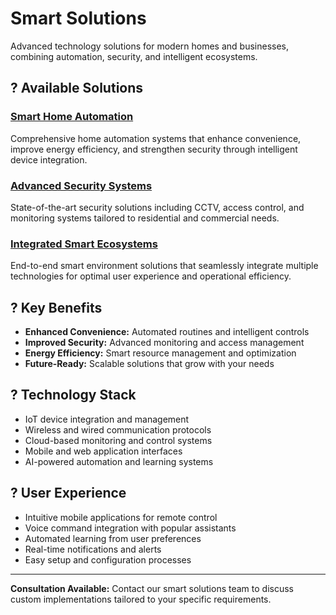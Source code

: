 # Smart Solutions

Advanced technology solutions for modern homes and businesses, combining automation, security, and intelligent ecosystems.

## ? Available Solutions

### [Smart Home Automation](Smart_Home_Automation_v1.0_20250426.md)
Comprehensive home automation systems that enhance convenience, improve energy efficiency, and strengthen security through intelligent device integration.

### [Advanced Security Systems](Advanced_Security_Systems_v1.0_20250426.md)
State-of-the-art security solutions including CCTV, access control, and monitoring systems tailored to residential and commercial needs.

### [Integrated Smart Ecosystems](Integrated_Smart_Ecosystems_v1.0_20250426.md)
End-to-end smart environment solutions that seamlessly integrate multiple technologies for optimal user experience and operational efficiency.

## ? Key Benefits

- **Enhanced Convenience:** Automated routines and intelligent controls
- **Improved Security:** Advanced monitoring and access management
- **Energy Efficiency:** Smart resource management and optimization
- **Future-Ready:** Scalable solutions that grow with your needs

## ? Technology Stack

- IoT device integration and management
- Wireless and wired communication protocols
- Cloud-based monitoring and control systems
- Mobile and web application interfaces
- AI-powered automation and learning systems

## ? User Experience

- Intuitive mobile applications for remote control
- Voice command integration with popular assistants
- Automated learning from user preferences
- Real-time notifications and alerts
- Easy setup and configuration processes

---

**Consultation Available:** Contact our smart solutions team to discuss custom implementations tailored to your specific requirements.